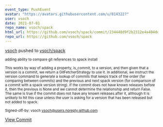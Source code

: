 ```yaml
---
event_type: PushEvent
avatar: "https://avatars.githubusercontent.com/u/814322?"
user: vsoch
date: 2021-07-01
repo_name: vsoch/spack
html_url: https://github.com/vsoch/spack/commit/234448d9f2b2312e4a404de251a19fc7540f872f
repo_url: https://github.com/vsoch/spack
---
```


<a href='https://github.com/vsoch' target='_blank'>vsoch</a> pushed to <a href='https://github.com/vsoch/spack' target='_blank'>vsoch/spack</a>

<small>adding ability to compare git references to spack install

This works by way of adding a property, is_commit, to a version, and then given that a version
is a commit, we return a GitFetcherStrategy to use it. In additional, we instruct
the version command to generate a lookup of commits that keeps track of the order
(for comparing between commits) and the previous and next spack version (for comparison
of a commit with a spack version string). If the commit does not have known releases before
it, then the previous is None and we cannot determine the relationship and return False.
The same is true if the commit does not have any known releases after it, although it
is unlikely to hit this case unless the user is asking for a version that has been
released but not added to spack.

Signed-off-by: vsoch <vsoch@users.noreply.github.com></small>

<a href='https://github.com/vsoch/spack/commit/234448d9f2b2312e4a404de251a19fc7540f872f' target='_blank'>View Commit</a>